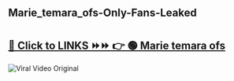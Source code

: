 
 ## Marie_temara_ofs-Only-Fans-Leaked

# <h2><a href="https://clipsfans.com/Marie_temara_ofs&ref=git">🔗 Click to LINKS ⏩⏩ 👉 🟢 Marie temara ofs </a></h2>

<a href="https://clipsfans.com/Marie_temara_ofs&ref=git" rel="nofollow" data-target="animated-image.originalLink"><img src="https://i.ibb.co.com/xMMVF88/686577567.gif" alt="Viral Video Original" style="max-width: 100%; display: inline-block;" data-target="animated-image.originalImage"></a>
